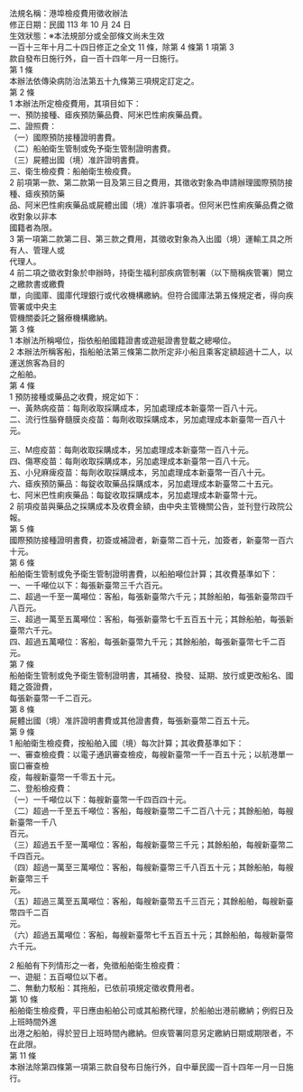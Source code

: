 法規名稱：港埠檢疫費用徵收辦法  
修正日期：民國 113 年 10 月 24 日  
生效狀態：※本法規部分或全部條文尚未生效  
一百十三年十月二十四日修正之全文 11 條，除第 4 條第 1 項第 3  
款自發布日施行外，自一百十四年一月一日施行。  
第 1 條  
本辦法依傳染病防治法第五十九條第三項規定訂定之。  
第 2 條  
1 本辦法所定檢疫費用，其項目如下：  
一、預防接種、瘧疾預防藥品費、阿米巴性痢疾藥品費。  
二、證照費：  
（一）國際預防接種證明書費。  
（二）船舶衛生管制或免予衛生管制證明書費。  
（三）屍體出國（境）准許證明書費。  
三、衛生檢疫費：船舶衛生檢疫費。  
2 前項第一款、第二款第一目及第三目之費用，其徵收對象為申請辦理國際預防接種、瘧疾預防藥  
品、阿米巴性痢疾藥品或屍體出國（境）准許事項者。但阿米巴性痢疾藥品費之徵收對象以非本  
國籍者為限。  
3 第一項第二款第二目、第三款之費用，其徵收對象為入出國（境）運輸工具之所有人、管理人或  
代理人。  
4 前二項之徵收對象於申辦時，持衛生福利部疾病管制署（以下簡稱疾管署）開立之繳款書或繳費  
單，向國庫、國庫代理銀行或代收機構繳納。但符合國庫法第五條規定者，得向疾管署或中央主  
管機關委託之醫療機構繳納。  
第 3 條  
1 本辦法所稱噸位，指依船舶國籍證書或遊艇證書登載之總噸位。  
2 本辦法所稱客船，指船舶法第三條第二款所定非小船且乘客定額超過十二人，以運送旅客為目的  
之船舶。  
第 4 條  
1 預防接種或藥品之收費，規定如下：  
一、黃熱病疫苗：每劑收取採購成本，另加處理成本新臺幣一百八十元。  
二、流行性腦脊髓膜炎疫苗：每劑收取採購成本，另加處理成本新臺幣一百八十元。  


三、M痘疫苗：每劑收取採購成本，另加處理成本新臺幣一百八十元。  
四、傷寒疫苗：每劑收取採購成本，另加處理成本新臺幣一百八十元。  
五、小兒麻痺疫苗：每劑收取採購成本，另加處理成本新臺幣一百八十元。  
六、瘧疾預防藥品：每錠收取藥品採購成本，另加處理成本新臺幣二十五元。  
七、阿米巴性痢疾藥品：每錠收取採購成本，另加處理成本新臺幣十元。  
2 前項疫苗與藥品之採購成本及收費金額，由中央主管機關公告，並刊登行政院公報。  
第 5 條  
國際預防接種證明書費，初簽或補證者，新臺幣二百十元，加簽者，新臺幣一百六十元。  
第 6 條  
船舶衛生管制或免予衛生管制證明書費，以船舶噸位計算；其收費基準如下：  
一、一千噸位以下：每張新臺幣三千六百元。  
二、超過一千至一萬噸位：客船，每張新臺幣六千元；其餘船舶，每張新臺幣四千八百元。  
三、超過一萬至五萬噸位：客船，每張新臺幣七千五百五十元；其餘船舶，每張新臺幣六千元。  
四、超過五萬噸位：客船，每張新臺幣九千元；其餘船舶，每張新臺幣七千二百元。  
第 7 條  
船舶衛生管制或免予衛生管制證明書，其補發、換發、延期、放行或更改船名、國籍之簽證費，  
每張新臺幣一千二百元。  
第 8 條  
屍體出國（境）准許證明書費或其他證書費，每張新臺幣二百五十元。  
第 9 條  
1 船舶衛生檢疫費，按船舶入國（境）每次計算；其收費基準如下：  
一、審查檢疫費：以電子通訊審查檢疫，每艘新臺幣一千一百五十元；以航港單一窗口審查檢  
疫，每艘新臺幣一千零五十元。  
二、登船檢疫費：  
（一）一千噸位以下：每艘新臺幣一千四百四十元。  
（二）超過一千至五千噸位：客船，每艘新臺幣二千二百八十元；其餘船舶，每艘新臺幣一千八  
百元。  
（三）超過五千至一萬噸位：客船，每艘新臺幣三千元；其餘船舶，每艘新臺幣二千四百元。  
（四）超過一萬至三萬噸位：客船，每艘新臺幣三千八百五十元；其餘船舶，每艘新臺幣三千  
元。  
（五）超過三萬至五萬噸位：客船，每艘新臺幣五千三百元；其餘船舶，每艘新臺幣四千二百  
元。  
（六）超過五萬噸位：客船，每艘新臺幣七千五百五十元；其餘船舶，每艘新臺幣六千元。  


2 船舶有下列情形之一者，免徵船舶衛生檢疫費：  
一、遊艇：五百噸位以下者。  
二、無動力駁船：其拖船，已依前項規定徵收費用者。  
第 10 條  
船舶衛生檢疫費，平日應由船舶公司或其船務代理，於船舶出港前繳納；例假日及上班時間外進  
出港之船舶，得於翌日上班時間內繳納。但疾管署同意另定繳納日期或期限者，不在此限。  
第 11 條  
本辦法除第四條第一項第三款自發布日施行外，自中華民國一百十四年一月一日施行。  


